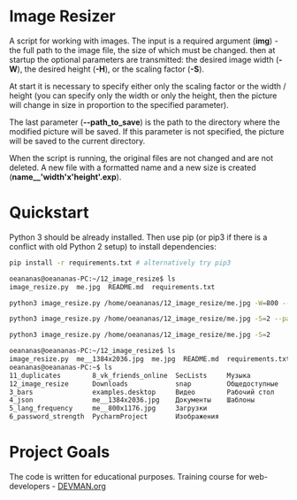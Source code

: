 # Image Resizer

A script for working with images.
The input is a required argument (**img**) - the full path to the image file, the size of which must be changed.
then at startup the optional parameters are transmitted:
the desired image width (**-W**), the desired height (**-H**), or the scaling factor (**-S**).

At start it is necessary to specify either only the scaling factor or the width / height (you can specify only the width or only the height, then the picture will change in size in proportion to the specified parameter).

The last parameter (**--path_to_save**) is the path to the directory where the modified picture will be saved. If this parameter is not specified, the picture will be saved to the current directory.

When the script is running, the original files are not changed and are not deleted. A new file with a formatted name and a new size is created (**name__'width'x'height'.exp**).

# Quickstart

Python 3 should be already installed. Then use pip (or pip3 if there is a conflict with old Python 2 setup) to install dependencies:

```bash
pip install -r requirements.txt # alternatively try pip3
```
```bash
oeananas@oeananas-PC:~/12_image_resize$ ls
image_resize.py  me.jpg  README.md  requirements.txt
```
```bash
python3 image_resize.py /home/oeananas/12_image_resize/me.jpg -W=800 --path_to_save=/home/oeananas/
```
```bash
python3 image_resize.py /home/oeananas/12_image_resize/me.jpg -S=2 --path_to_save=/home/oeananas/
```
```bash
python3 image_resize.py /home/oeananas/12_image_resize/me.jpg -S=2
```
```bash
oeananas@oeananas-PC:~/12_image_resize$ ls
image_resize.py  me__1384x2036.jpg  me.jpg  README.md  requirements.txt
oeananas@oeananas-PC:~$ ls
11_duplicates        8_vk_friends_online  SecLists     Музыка
12_image_resize      Downloads            snap         Общедоступные
3_bars               examples.desktop     Видео        Рабочий стол
4_json               me__1384x2036.jpg    Документы    Шаблоны
5_lang_frequency     me__800x1176.jpg     Загрузки
6_password_strength  PycharmProject       Изображения

```

# Project Goals

The code is written for educational purposes. Training course for web-developers - [DEVMAN.org](https://devman.org)
